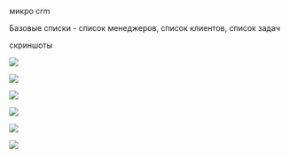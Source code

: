 микро crm

Базовые списки - список менеджеров, список клиентов, список задач

скриншоты

![](https://www.dropbox.com/s/7lei87hx2q93q33/Screenshot_20221124_133851.png?raw=1)

![](https://www.dropbox.com/s/7uwyec62213p0ee/Screenshot_20221124_135637.png?raw=1)

![](https://www.dropbox.com/s/u5z7kyxgszis64b/Screenshot_20221124_140400.png?raw=1)

![](https://www.dropbox.com/s/hyez095se350cva/Screenshot_20221124_142526.png?raw=1)

![](https://www.dropbox.com/s/hyez095se350cva/Screenshot_20221124_142526.png?raw=1)

![](https://www.dropbox.com/s/783lw4xjxfi0vy6/Screenshot_20221124_142833.png?raw=1)

